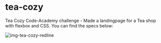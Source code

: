 # tea-cozy
Tea Cozy Code-Academy challenge - Made a landingpage for a Tea shop with flexbox and CSS. You can find the specs below:


![img-tea-cozy-redline](https://user-images.githubusercontent.com/10044263/138869816-b191d321-8fed-4ea7-ae6c-c7b7c61bdd58.jpg)
